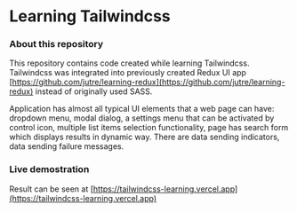 # Learning Tailwindcss
### About this repository
This repository contains code created while learning Tailwindcss. Tailwindcss was integrated into previously created Redux UI app [https://github.com/jutre/learning-redux](https://github.com/jutre/learning-redux) instead of originally used SASS.

Application has almost all typical UI elements that a web page can have: dropdown menu, modal dialog, a settings menu that can be
activated by control icon, multiple list items selection functionality, page has search form which displays results in dynamic way. There are data sending indicators, data sending failure messages.



### Live demostration
Result can be seen at [https://tailwindcss-learning.vercel.app](https://tailwindcss-learning.vercel.app)
